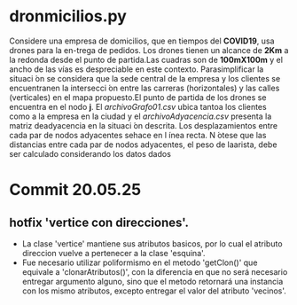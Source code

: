 # dronmicilios.py

Considere una  empresa de  domicilios,  que en  tiempos del  **COVID19**,  usa drones  para la  en-trega de pedidos. Los drones tienen un alcance de **2Km** a la redonda desde el punto de partida.Las cuadras son de **100mX100m** y el ancho de las vías es despreciable en este contexto. Parasimplificar la situaci ́on se considera que la sede central de la empresa y los clientes se encuentranen la intersecci ́on entre las carreras (horizontales) y las calles (verticales) en el mapa propuesto.El punto de partida de los drones se encuentra en el nodo **j**. El *archivoGrafo01.csv* ubica tantoa los clientes como a la empresa en la ciudad y el *archivoAdyacencia.csv* presenta la matriz deadyacencia en la situaci ́on descrita. Los desplazamientos entre cada par de nodos adyacentes sehace en l ́ınea recta. N ́otese que las distancias entre cada par de nodos adyacentes, el peso de laarista, debe ser calculado considerando los datos dados

Commit 20.05.25
 =

## hotfix 'vertice con direcciones'.

* La clase 'vertice' mantiene sus atributos basicos, por lo cual el atributo direccion vuelve a pertenecer a la clase 'esquina'.
* Fue necesario utilizar poliformismo en el metodo 'getClon()' que equivale a 'clonarAtributos()', con la diferencia en que no será necesario entregar argumento alguno, sino que el metodo retornará una instancia con los mismo atributos, excepto entregar el valor del atributo 'vecinos'.
